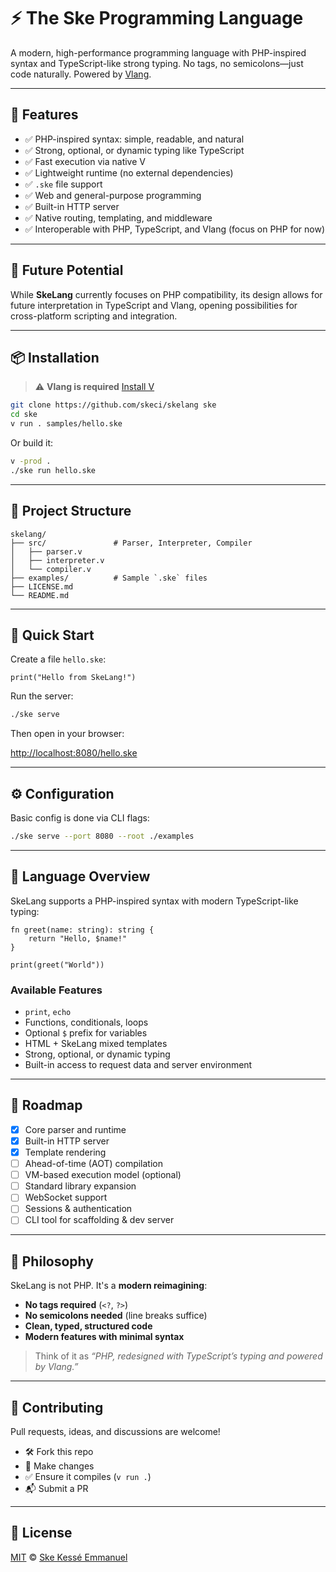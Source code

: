 # ⚡ The **Ske** Programming Language

A modern, high-performance programming language
with PHP-inspired syntax and TypeScript-like strong typing.
No tags, no semicolons—just code naturally. Powered by [Vlang](https://vlang.io).

---

## 🚀 Features

- ✅ PHP-inspired syntax: simple, readable, and natural  
- ✅ Strong, optional, or dynamic typing like TypeScript  
- ✅ Fast execution via native V  
- ✅ Lightweight runtime (no external dependencies)  
- ✅ `.ske` file support  
- ✅ Web and general-purpose programming  
- ✅ Built-in HTTP server  
- ✅ Native routing, templating, and middleware  
- ✅ Interoperable with PHP, TypeScript, and Vlang (focus on PHP for now)

---

## 🌟 Future Potential

While **SkeLang** currently focuses on PHP compatibility,
its design allows for future interpretation in TypeScript and Vlang,
opening possibilities for cross-platform scripting and integration.

---

## 📦 Installation

> ⚠️ **Vlang is required**
> [Install V](https://vlang.io/)

```bash
git clone https://github.com/skeci/skelang ske
cd ske
v run . samples/hello.ske
```

Or build it:

```bash
v -prod .
./ske run hello.ske
```

---

## 📂 Project Structure

```tree
skelang/
├── src/               # Parser, Interpreter, Compiler
│   ├── parser.v
│   ├── interpreter.v
│   └── compiler.v
├── examples/          # Sample `.ske` files
├── LICENSE.md
└── README.md
```

---

## 🧪 Quick Start

Create a file `hello.ske`:

```ske
print("Hello from SkeLang!")
```

Run the server:

```bash
./ske serve
```

Then open in your browser:

[http://localhost:8080/hello.ske](http://localhost:8080/hello.ske)

---

## ⚙️ Configuration

Basic config is done via CLI flags:

```bash
./ske serve --port 8080 --root ./examples
```

---

## 📄 Language Overview

SkeLang supports a PHP-inspired syntax with modern TypeScript-like typing:

```ske
fn greet(name: string): string {
    return "Hello, $name!"
}

print(greet("World"))
```

### Available Features

* `print`, `echo`
* Functions, conditionals, loops
* Optional `$` prefix for variables
* HTML + SkeLang mixed templates
* Strong, optional, or dynamic typing
* Built-in access to request data and server environment

---

## 🔧 Roadmap

* [x] Core parser and runtime
* [x] Built-in HTTP server
* [x] Template rendering
* [ ] Ahead-of-time (AOT) compilation
* [ ] VM-based execution model (optional)
* [ ] Standard library expansion
* [ ] WebSocket support
* [ ] Sessions & authentication
* [ ] CLI tool for scaffolding & dev server

---

## 🧠 Philosophy

SkeLang is not PHP. It's a **modern reimagining**:

* **No tags required** (`<?`, `?>`)
* **No semicolons needed** (line breaks suffice)
* **Clean, typed, structured code**
* **Modern features with minimal syntax**

> Think of it as *“PHP, redesigned with TypeScript’s typing and powered by Vlang.”*

---

## 🤝 Contributing

Pull requests, ideas, and discussions are welcome!

* 🛠 Fork this repo
* 🔧 Make changes
* ✅ Ensure it compiles (`v run .`)
* 📬 Submit a PR

---

## 📜 License

[MIT](./LICENSE.md) © [Ske Kessé Emmanuel](https://github.com/skeci)
